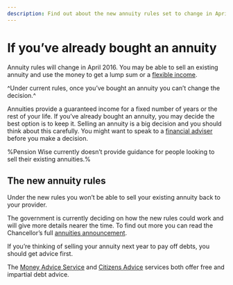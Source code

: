 ```yaml
---
description: Find out about the new annuity rules set to change in April 2016.
---
```


# If you’ve already bought an annuity

Annuity rules will change in April 2016. You may be able to sell an existing annuity and use the money to get a lump sum or a [flexible income](/adjustable-income).

^Under current rules, once you’ve bought an annuity you can’t change the decision.^

Annuities provide a guaranteed income for a fixed number of years or the rest of your life. If you’ve already bought an annuity, you may decide the best option is to keep it. Selling an annuity is a big decision and you should think about this carefully. You might want to speak to a [financial adviser](/shop-around#getting-financial-advice) before you make a decision.

%Pension Wise currently doesn’t provide guidance for people looking to sell their existing annuities.%

## The new annuity rules

Under the new rules you won’t be able to sell your existing annuity back to your provider.

The government is currently deciding on how the new rules could work and will give more details nearer the time. To find out more you can read the Chancellor’s full [annuities announcement](https://www.gov.uk/government/news/pension-freedoms-to-be-extended-to-people-with-annuities).

If you’re thinking of selling your annuity next year to pay off debts, you should get advice first.

The [Money Advice Service](https://www.moneyadviceservice.org.uk/en) and [Citizens Advice](http://www.citizensadvice.org.uk) services both offer free and impartial debt advice.
